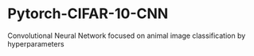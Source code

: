 # Pytorch-CIFAR-10-CNN
Convolutional Neural Network focused on animal image classification by hyperparameters
